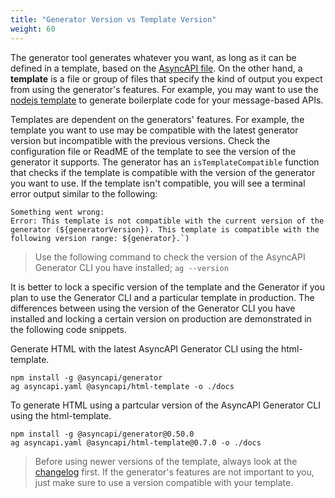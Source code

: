 ```yaml
---
title: "Generator Version vs Template Version"
weight: 60
---
```


The generator tool generates whatever you want, as long as it can be defined in a template, based on the [AsyncAPI file](asyncapi-file.md). On the other hand, a **template** is a file or group of files that specify the kind of output you expect from using the generator's features. For example, you may want to use the [nodejs template](https://github.com/asyncapi/nodejs-template) to generate boilerplate code for your message-based APIs.

Templates are dependent on the generators' features. For example, the template you want to use may be compatible with the latest generator version but incompatible with the previous versions. Check the configuration file or ReadME of the template to see the version of the generator it supports. The generator has an `isTemplateCompatible` function that checks if the template is compatible with the version of the generator you want to use. If the template isn't compatible, you will see a terminal error output similar to the following:
```
Something went wrong:
Error: This template is not compatible with the current version of the generator (${generatorVersion}). This template is compatible with the following version range: ${generator}.`)
```

> Use the following command to check the version of the AsyncAPI Generator CLI you have installed;  `ag --version`

It is better to lock a specific version of the template and the Generator if you plan to use the Generator CLI and a particular template in production. The differences between using the version of the Generator CLI you have installed and locking a certain version on production are demonstrated in the following code snippets.

Generate HTML with the latest AsyncAPI Generator CLI using the html-template.
```
npm install -g @asyncapi/generator
ag asyncapi.yaml @asyncapi/html-template -o ./docs
```

To generate HTML using a partcular version of the AsyncAPI Generator CLI using the html-template.

```
npm install -g @asyncapi/generator@0.50.0
ag asyncapi.yaml @asyncapi/html-template@0.7.0 -o ./docs
```

> Before using newer versions of the template, always look at the [changelog](https://github.com/asyncapi/html-template/releases) first. If the generator's features are not important to you, just make sure to use a version compatible with your template.